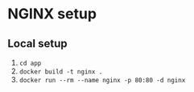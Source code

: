 # NGINX setup

## Local setup

1. `cd app`
2. `docker build -t nginx .`
3. `docker run --rm --name nginx -p 80:80 -d nginx`
